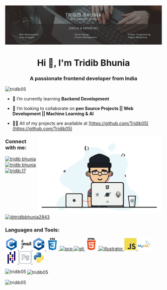 ![logo](https://raw.githubusercontent.com/Tridib05/Tridib05/1691f1fe9190a3066a4ff1c8f140de1798f12413/2.png)
<h1 align="center">Hi 👋, I'm Tridib Bhunia</h1>
<h3 align="center">A passionate frontend developer from India</h3>

<p align="left"> <img src="https://komarev.com/ghpvc/?username=tridib05&label=Profile%20views&color=0e75b6&style=flat" alt="tridib05" /> </p>

- 🌱 I’m currently learning **Backend Development**

- 👯 I’m looking to collaborate on **pen Source Projects || Web Development || Machine Learning & AI**

- 👨‍💻 All of my projects are available at [https://github.com/Tridib05](https://github.com/Tridib05)
 <img alt="animation"  align="right" width="400"  src="https://raw.githubusercontent.com/imakshath/imakshath/master/1%20IRGHmiGsa16stedQvIaZfw.gif">

<h3 align="left">Connect with me:</h3>
<p align="left">
<a href="https://linkedin.com/in/tridib bhunia" target="blank"><img align="center" src="https://raw.githubusercontent.com/rahuldkjain/github-profile-readme-generator/master/src/images/icons/Social/linked-in-alt.svg" alt="tridib bhunia" height="30" width="40" /></a>
<a href="https://fb.com/tridib bhunia" target="blank"><img align="center" src="https://raw.githubusercontent.com/rahuldkjain/github-profile-readme-generator/master/src/images/icons/Social/facebook.svg" alt="tridib bhunia" height="30" width="40" /></a>
<a href="https://instagram.com/tridib.17" target="blank"><img align="center" src="https://raw.githubusercontent.com/rahuldkjain/github-profile-readme-generator/master/src/images/icons/Social/instagram.svg" alt="tridib.17" height="30" width="40" /></a>
<a href="https://www.youtube.com/c/@tridibbhunia2843" target="blank"><img align="center" src="https://raw.githubusercontent.com/rahuldkjain/github-profile-readme-generator/master/src/images/icons/Social/youtube.svg" alt="@tridibbhunia2843" height="30" width="40" /></a>
</p>

<h3 align="left">Languages and Tools:</h3>
<p align="left"> <a href="https://www.cprogramming.com/" target="_blank" rel="noreferrer"> <img src="https://raw.githubusercontent.com/devicons/devicon/master/icons/c/c-original.svg" alt="c" width="40" height="40"/> </a> <a href="https://canvasjs.com" target="_blank" rel="noreferrer"> <img src="https://raw.githubusercontent.com/Hardik0307/Hardik0307/master/assets/canvasjs-charts.svg" alt="canvasjs" width="40" height="40"/> </a> <a href="https://www.w3schools.com/cpp/" target="_blank" rel="noreferrer"> <img src="https://raw.githubusercontent.com/devicons/devicon/master/icons/cplusplus/cplusplus-original.svg" alt="cplusplus" width="40" height="40"/> </a> <a href="https://www.w3schools.com/css/" target="_blank" rel="noreferrer"> <img src="https://raw.githubusercontent.com/devicons/devicon/master/icons/css3/css3-original-wordmark.svg" alt="css3" width="40" height="40"/> </a> <a href="https://cloud.google.com" target="_blank" rel="noreferrer"> <img src="https://www.vectorlogo.zone/logos/google_cloud/google_cloud-icon.svg" alt="gcp" width="40" height="40"/> </a> <a href="https://git-scm.com/" target="_blank" rel="noreferrer"> <img src="https://www.vectorlogo.zone/logos/git-scm/git-scm-icon.svg" alt="git" width="40" height="40"/> </a> <a href="https://www.w3.org/html/" target="_blank" rel="noreferrer"> <img src="https://raw.githubusercontent.com/devicons/devicon/master/icons/html5/html5-original-wordmark.svg" alt="html5" width="40" height="40"/> </a> <a href="https://www.adobe.com/in/products/illustrator.html" target="_blank" rel="noreferrer"> <img src="https://www.vectorlogo.zone/logos/adobe_illustrator/adobe_illustrator-icon.svg" alt="illustrator" width="40" height="40"/> </a> <a href="https://developer.mozilla.org/en-US/docs/Web/JavaScript" target="_blank" rel="noreferrer"> <img src="https://raw.githubusercontent.com/devicons/devicon/master/icons/javascript/javascript-original.svg" alt="javascript" width="40" height="40"/> </a> <a href="https://www.mysql.com/" target="_blank" rel="noreferrer"> <img src="https://raw.githubusercontent.com/devicons/devicon/master/icons/mysql/mysql-original-wordmark.svg" alt="mysql" width="40" height="40"/> </a> <a href="https://pandas.pydata.org/" target="_blank" rel="noreferrer"> <img src="https://raw.githubusercontent.com/devicons/devicon/2ae2a900d2f041da66e950e4d48052658d850630/icons/pandas/pandas-original.svg" alt="pandas" width="40" height="40"/> </a> <a href="https://www.photoshop.com/en" target="_blank" rel="noreferrer"> <img src="https://raw.githubusercontent.com/devicons/devicon/master/icons/photoshop/photoshop-line.svg" alt="photoshop" width="40" height="40"/> </a> <a href="https://www.python.org" target="_blank" rel="noreferrer"> <img src="https://raw.githubusercontent.com/devicons/devicon/master/icons/python/python-original.svg" alt="python" width="40" height="40"/> </a> </p>

<p><img align="left" src="https://github-readme-stats.vercel.app/api/top-langs?username=tridib05&show_icons=true&locale=en&layout=compact" alt="tridib05" /></p>

<p>&nbsp;<img align="center" src="https://github-readme-stats.vercel.app/api?username=tridib05&show_icons=true&locale=en" alt="tridib05" /></p>

<p><img align="center" src="https://github-readme-streak-stats.herokuapp.com/?user=tridib05&" alt="tridib05" /></p>
